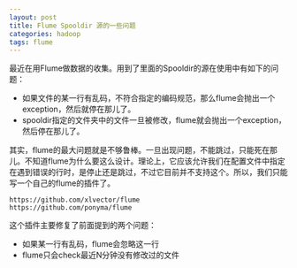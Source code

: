 ```yaml
---
layout: post
title: Flume Spooldir 源的一些问题
categories: hadoop
tags: flume
---
```


最近在用Flume做数据的收集。用到了里面的Spooldir的源在使用中有如下的问题：

* 如果文件的某一行有乱码，不符合指定的编码规范，那么flume会抛出一个exception，然后就停在那儿了。
* spooldir指定的文件夹中的文件一旦被修改，flume就会抛出一个exception，然后停在那儿了。

其实，flume的最大问题就是不够鲁棒。一旦出现问题，不能跳过，只能死在那儿。不知道flume为什么要这么设计。理论上，它应该允许我们在配置文件中指定在遇到错误的行时，是停止还是跳过，不过它目前并不支持这个。所以，我们只能写一个自己的flume的插件了。

	https://github.com/xlvector/flume
	https://github.com/ponyma/flume

这个插件主要修复了前面提到的两个问题：

* 如果某一行有乱码，flume会忽略这一行
* flume只会check最近N分钟没有修改过的文件
